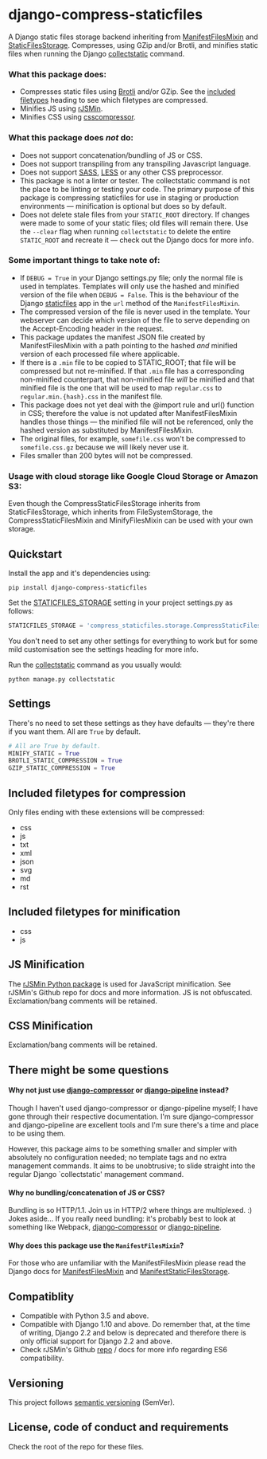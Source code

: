 django-compress-staticfiles
===========================
A Django static files storage backend inheriting from [ManifestFilesMixin][16]
and [StaticFilesStorage][12]. Compresses, using GZip and/or Brotli, and minifies
static files when running the Django [collectstatic][5] command.

### What this package does:
- Compresses static files using [Brotli][1] and/or GZip. See the [included
  filetypes][100] heading to see which filetypes are compressed.
- Minifies JS using [rJSMin][19].
- Minifies CSS using [csscompressor][6].

### What this package does *not* do:
- Does not support concatenation/bundling of JS or CSS.
- Does not support transpiling from any transpiling Javascript language.
- Does not support [SASS][13], [LESS][14] or any other CSS preprocessor.
- This package is not a linter or tester. The collectstatic command is not the
  place to be linting or testing your code. The primary purpose of this package
  is compressing staticfiles for use in staging or production environments —
  minification is optional but does so by default.
- Does not delete stale files from your `STATIC_ROOT` directory. If changes were
  made to some of your static files; old files will remain there. Use the
  `--clear` flag when running `collectstatic` to delete the entire `STATIC_ROOT`
  and recreate it — check out the Django docs for more info.

### Some important things to take note of:
- If `DEBUG = True` in your Django settings.py file; only the normal file
  is used in templates. Templates will only use the hashed and minified
  version of the file when `DEBUG = False`. This is the behaviour of the Django
  [staticfiles][15] app in the `url` method of the `ManifestFilesMixin`.
- The compressed version of the file is never used in the template. Your
  webserver can decide which version of the file to serve depending on the
  Accept-Encoding header in the request.
- This package updates the manifest JSON file created by ManifestFilesMixin
  with a path pointing to the hashed *and* minified version of each processed
  file where applicable.
- If there is a `.min` file to be copied to STATIC_ROOT; that file will be
  compressed but not re-minified. If that `.min` file has a corresponding
  non-minified counterpart, that non-minified file *will* be minified and
  that minified file is the one that will be used to map `regular.css` to
  `regular.min.{hash}.css` in the manifest file.
- This package does not yet deal with the @import rule and url() function in
  CSS; therefore the value is not updated after ManifestFilesMixin handles those
  things — the minified file will not be referenced, only the hashed version as
  substituted by ManifestFilesMixin.
- The original files, for example, `somefile.css` won't be compressed
  to `somefile.css.gz` because we will likely never use it.
- Files smaller than 200 bytes will not be compressed.

### Usage with cloud storage like Google Cloud Storage or Amazon S3:
Even though the CompressStaticFilesStorage inherits from StaticFilesStorage,
which inherits from FileSystemStorage, the CompressStaticFilesMixin and
MinifyFilesMixin can be used with your own storage.


Quickstart
----------
Install the app and it's dependencies using:
```
pip install django-compress-staticfiles
```

Set the [STATICFILES_STORAGE][4] setting in your project settings.py as follows:
```python
STATICFILES_STORAGE = 'compress_staticfiles.storage.CompressStaticFilesStorage'
```
You don't need to set any other settings for everything to work but for some
mild customisation see the settings heading for more info.

Run the [collectstatic][5] command as you usually would:
```
python manage.py collectstatic
```


Settings
--------
There's no need to set these settings as they have defaults — they're there
if you want them. All are `True` by default.
```python
# All are True by default.
MINIFY_STATIC = True
BROTLI_STATIC_COMPRESSION = True
GZIP_STATIC_COMPRESSION = True
```


Included filetypes for compression
----------------------------------
Only files ending with these extensions will be compressed:
- css
- js
- txt
- xml
- json
- svg
- md
- rst


Included filetypes for minification
-----------------------------------
- css
- js


JS Minification
---------------
The [rJSMin Python package][19] is used for JavaScript minification. See
rJSMin's Github repo for docs and more information. JS is not obfuscated.
Exclamation/bang comments will be retained.


CSS Minification
----------------
Exclamation/bang comments will be retained.


There might be some questions
-----------------------------
#### Why not just use [django-compressor][10] or [django-pipeline][11] instead?
Though I haven't used django-compressor or django-pipeline myself; I have gone
through their respective documentation. I'm sure django-compressor and
django-pipeline are excellent tools and I'm sure there's a time and place to be
using them.

However, this package aims to be something smaller and simpler with
absolutely no configuration needed; no template tags and no extra management
commands. It aims to be unobtrusive; to slide straight into the regular Django
`collectstatic' management command.

#### Why no bundling/concatenation of JS or CSS?
Bundling is so HTTP/1.1. Join us in HTTP/2 where things are multiplexed. :)
Jokes aside... If you really need bundling: it's probably best to look at
something like Webpack, [django-compressor][10] or [django-pipeline][11].

#### Why does this package use the `ManifestFilesMixin`?
For those who are unfamiliar with the ManifestFilesMixin please read the
Django docs for [ManifestFilesMixin][16] and [ManifestStaticFilesStorage][3].


Compatiblity
------------
- Compatible with Python 3.5 and above.
- Compatible with Django 1.10 and above. Do remember that, at the time of
  writing, Django 2.2 and below is deprecated and therefore there is only
  official support for Django 2.2 and above.
- Check rJSMin's Github [repo][19] / docs for more info regarding ES6
  compatibility.


Versioning
----------
This project follows [semantic versioning][20] (SemVer).


License, code of conduct and requirements
-----------------------------------------
Check the root of the repo for these files.



[//]: # (Links)

[1]: https://github.com/google/brotli
[2]: https://developers.google.com/closure/compiler
[3]: https://docs.djangoproject.com/en/stable/ref/contrib/staticfiles/#manifeststaticfilesstorage
[4]: https://docs.djangoproject.com/en/stable/ref/settings/#std:setting-STATICFILES_STORAGE
[5]: https://docs.djangoproject.com/en/stable/ref/contrib/staticfiles/#collectstatic
[6]: https://github.com/sprymix/csscompressor
[7]: https://terser.org/
[8]: https://github.com/douglascrockford/JSMin
[9]: https://github.com/yui/yuicompressor
[10]: https://github.com/django-compressor/django-compressor
[11]: https://github.com/jazzband/django-pipeline
[12]: https://docs.djangoproject.com/en/stable/ref/contrib/staticfiles/#staticfilesstorage
[13]: https://sass-lang.com/
[14]: http://lesscss.org/
[15]: https://docs.djangoproject.com/en/stable/ref/contrib/staticfiles/#static-file-development-view
[16]: https://docs.djangoproject.com/en/stable/ref/contrib/staticfiles/#manifestfilesmixin
[17]: https://github.com/google/closure-compiler
[18]: https://developers.google.com/closure/compiler/docs/limitations
[19]: https://github.com/ndparker/rjsmin
[20]: https://semver.org/

[100]: /#included-filetypes-for-compression

